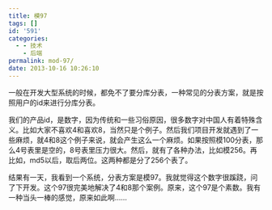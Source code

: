 ```yaml
---
title: 模97
tags: []
id: '591'
categories:
  - - 技术
    - 后端
permalink: mod-97/
date: 2013-10-16 10:26:10
---
```


一般在开发大型系统的时候，都免不了要分库分表，一种常见的分表方案，就是按照用户的id来进行分库分表。

我们的产品id，是数字，因为传统和一些习俗原因，很多数字对中国人有着特殊含义。比如大家不喜欢4和喜欢8，当然只是个例子。然后我们项目开发就遇到了一些麻烦，就4和8这个例子来说，就会产生这么一个麻烦。如果按照模100分表，那么4号表里是空的，8号表里压力很大。然后，就有了各种办法，比如模256。再比如，md5以后，取后两位。这两种都是分了256个表了。

结果有一天，我看到一个系统，分表方案是模97。我就觉得这个数字很蹊跷，问了下开发。这个97很完美地解决了4和8那个案例。原来，这个97是个素数。我有一种当头一棒的感觉，原来如此啊……